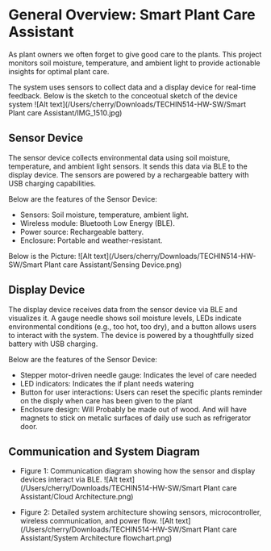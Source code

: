 
# General Overview: Smart Plant Care Assistant
As plant owners we often forget to give good care to the plants. This project monitors soil moisture, temperature, and ambient light to provide actionable insights for optimal plant care. 

The system uses sensors to collect data and a display device for real-time feedback.
Below is the sketch to the conceotual sketch of the device system
![Alt text](/Users/cherry/Downloads/TECHIN514-HW-SW/Smart Plant care Assistant/IMG_1510.jpg)

## Sensor Device
The sensor device collects environmental data using soil moisture, temperature, and ambient light sensors. It sends this data via BLE to the display device. The sensors are powered by a rechargeable battery with USB charging capabilities.

Below are the features of the Sensor Device:

- Sensors: Soil moisture, temperature, ambient light.
- Wireless module: Bluetooth Low Energy (BLE).
- Power source: Rechargeable battery.
- Enclosure: Portable and weather-resistant.
 
 Below is the Picture:
 ![Alt text](/Users/cherry/Downloads/TECHIN514-HW-SW/Smart Plant care Assistant/Sensing Device.png)


## Display Device
The display device receives data from the sensor device via BLE and visualizes it. A gauge needle shows soil moisture levels, LEDs indicate environmental conditions (e.g., too hot, too dry), and a button allows users to interact with the system. The device is powered by a thoughtfully sized battery with USB charging.

Below are the features of the Sensor Device:

- Stepper motor-driven needle gauge: Indicates the level of care needed
- LED indicators: Indicates the if plant needs watering
- Button for user interactions: Users can reset the specific plants reminder on the disply when care has been given to the plant
- Enclosure design: Will Probably be made out of wood. And will have magnets to stick on metalic surfaces of daily use such as refrigerator door.


## Communication and System Diagram
- Figure 1: Communication diagram showing how the sensor and display devices interact via BLE.
 ![Alt text](/Users/cherry/Downloads/TECHIN514-HW-SW/Smart Plant care Assistant/Cloud Architecture.png)

- Figure 2: Detailed system architecture showing sensors, microcontroller, wireless communication, and power flow.
 ![Alt text](/Users/cherry/Downloads/TECHIN514-HW-SW/Smart Plant care Assistant/System Architecture flowchart.png)
